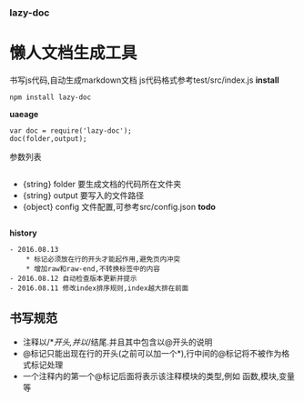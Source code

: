 ###  lazy-doc

# 懒人文档生成工具
书写js代码,自动生成markdown文档
js代码格式参考test/src/index.js
**install**
```
npm install lazy-doc
```
**uaeage**
```
var doc = require('lazy-doc');
doc(folder,output);
```
参数列表
```
```
* {string} folder 要生成文档的代码所在文件夹
* {string} output 要写入的文件路径
* {object} config 文件配置,可参考src/config.json
**todo**
```
```
**history**
```
- 2016.08.13
    * 标记必须放在行的开头才能起作用,避免页内冲突
    * 增加raw和raw-end,不转换标签中的内容
- 2016.08.12 自动检查版本更新并提示
- 2016.08.11 修改index排序规则,index越大排在前面
```


## 书写规范
* 注释以/**开头,并以*/结尾.并且其中包含以@开头的说明
* @标记只能出现在行的开头(之前可以加一个*),行中间的@标记将不被作为格式标记处理
* 一个注释内的第一个@标记后面将表示该注释模块的类型,例如 函数,模块,变量等